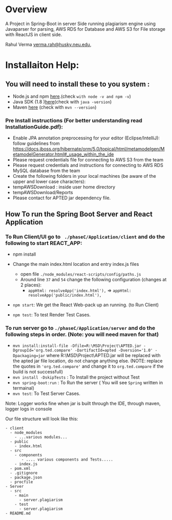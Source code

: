 # Overview
A Project in Spring-Boot in server Side running plagiarism engine using Javaparser for parsing, AWS RDS for Database and AWS S3 for File storage with ReactJS in client side. 



Rahul Verma <verma.rah@husky.neu.edu>,

# Installaiton Help:

## You will need to install these to you system :
  - Node.js and npm  [here](https://www.npmjs.com/get-npm).(check `with node -v and npm -v`)
  - Java SDK (1.8 )[here](http://www.oracle.com/technetwork/java/javase/downloads/jdk8-downloads-2133151.html)(check with `java -version`)
  - Maven [here](https://maven.apache.org/download.cgi) (check with `mvn --version`)
### Pre Install instructions (For better understanding read InstallationGuide.pdf):
  - Enable JPA annotation preprocessing for your editor (Eclipse/IntelliJ): follow guidelines from https://docs.jboss.org/hibernate/orm/5.0/topical/html/metamodelgen/MetamodelGenerator.html#_usage_within_the_ide
  - Please request credentials file for connecting to AWS S3 from the team
  - Please request credentials and instructions for connecting to  AWS RDS MySQL database from the team
  - Create the following folders in your local machines (be aware of the upper and lower case characters):
  - tempAWSDownload : inside user home directory
  - tempAWSDownload/Reports
  - Please contact for APTED jar dependency file.

## How To run the Spring Boot Server and React Application

### To Run Client/UI go to ` ./phaseC/Application/client` and do the following to start REACT_APP:
  - npm install
  - Change the main index.html location and entry index.js files
      - open file  `./node_modules/react-scripts/config/paths.js`
      - Around line `37` and `54` change the following configuration (changes at 2 places):
        - `appHtml: resolveApp('index.html'),` => `appHtml: resolveApp('public/index.html'),`

  - `npm start`: We get the React Web-pack up an running. (to Run Client)
  -  `npm test`: To test Render Test Cases. 

### To run server go to `./phaseC/Application/server` and do the following steps in order. (Note: you will need maven for that)
- `mvn install:install-file -Dfile=R:\MSD\Project\APTED.jar -DgroupId='org.ted.compare' -DartifactId=apted -Dversion='1.0' -Dpackaging=jar` where R:\MSD\Project\APTED.jar will be replaced with the apted jar file location, do not change anything else. (NOTE: replace the quotes in `'org.ted.compare'` and change it to `org.ted.compare` if the build is not successfull)
- `mvn install -DskipTests` : To Install the project without Test
- `mvn spring-boot:run` : To Run the server ( You will see `Spring` written in termainal)
- `mvn test`: To Test Server Cases. 

Note: Logger works fine when jar is built through the IDE, through maven, logger logs in console


Our file structure will look like this:

    - client
      - node_modules
        - ...various modules...
      - public
        - index.html
      - src
        - components
           - .... various components and Tests.....
        - index.js  
      - pom.xml
      - .gitignore
      - package.json
      - procfile
    - Server
      - src
        - main
          - server.plagiarism
        - test
          - server.plagiarism  
    - README.md
